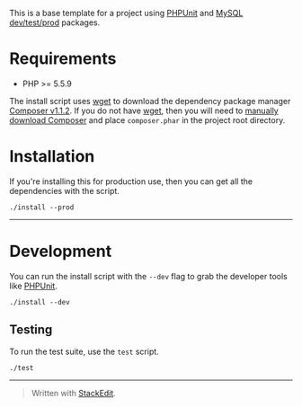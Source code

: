 This is a base template for a project using [PHPUnit][4] and [MySQL dev/test/prod][5] packages.

# Requirements

* PHP >= 5.5.9

The install script uses [wget][3] to download the dependency package manager [Composer v1.1.2][2].
If you do not have [wget][3], then you will need to [manually download Composer][2]
and place `composer.phar` in the project root directory.

# Installation

If you're installing this for production use, then you can get all the dependencies with the script.

    ./install --prod

----------

# Development

You can run the install script with the `--dev` flag to grab the developer tools like [PHPUnit][4].

    ./install --dev

## Testing

To run the test suite, use the `test` script.

    ./test

----------

[1]:http://php.net/manual/en/book.pdo.php
[2]:https://getcomposer.org/download/
[3]:https://www.gnu.org/software/wget/
[4]:https://phpunit.de/
[5]:https://github.com/jeff-puckett/mysql-dtp

> Written with [StackEdit](https://stackedit.io/).
